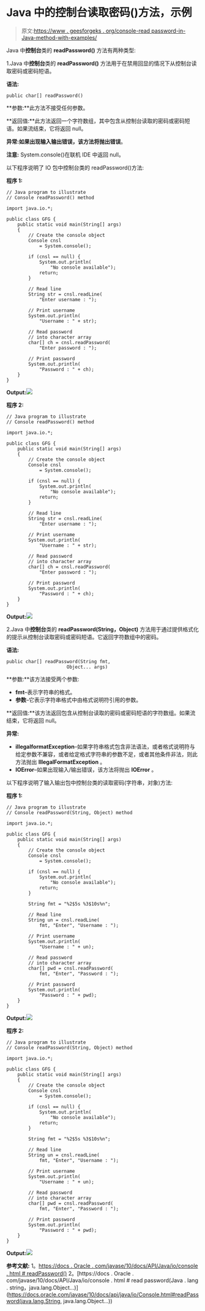 # Java 中的控制台读取密码()方法，示例

> 原文:[https://www . geesforgeks . org/console-read password-in-Java-method-with-examples/](https://www.geeksforgeeks.org/console-readpassword-method-in-java-with-examples/)

Java 中**控制台**类的 **readPassword()** 方法有两种类型:

1.Java 中**控制台**类的 **readPassword()** 方法用于在禁用回显的情况下从控制台读取密码或密码短语。

**语法:**

```
public char[] readPassword()

```

**参数:**此方法不接受任何参数。

**返回值:**此方法返回一个字符数组，其中包含从控制台读取的密码或密码短语。如果流结束，它将返回 null。

**异常:**如果出现输入输出错误，该方法将抛出**错误**。

**注意:** System.console()在联机 IDE 中返回 null。

以下程序说明了 IO 包中控制台类的 readPassword()方法:

**程序 1:**

```
// Java program to illustrate
// Console readPassword() method

import java.io.*;

public class GFG {
    public static void main(String[] args)
    {
        // Create the console object
        Console cnsl
            = System.console();

        if (cnsl == null) {
            System.out.println(
                "No console available");
            return;
        }

        // Read line
        String str = cnsl.readLine(
            "Enter username : ");

        // Print username
        System.out.println(
            "Username : " + str);

        // Read password
        // into character array
        char[] ch = cnsl.readPassword(
            "Enter password : ");

        // Print password
        System.out.println(
            "Password : " + ch);
    }
}
```

**Output:**![](img/f433b07896ba04393ff17d0a7e074158.png)

**程序 2:**

```
// Java program to illustrate
// Console readPassword() method

import java.io.*;

public class GFG {
    public static void main(String[] args)
    {
        // Create the console object
        Console cnsl
            = System.console();

        if (cnsl == null) {
            System.out.println(
                "No console available");
            return;
        }

        // Read line
        String str = cnsl.readLine(
            "Enter username : ");

        // Print username
        System.out.println(
            "Username : " + str);

        // Read password
        // into character array
        char[] ch = cnsl.readPassword(
            "Enter password : ");

        // Print password
        System.out.println(
            "Password : " + ch);
    }
}
```

**Output:**![](img/e3ac622124781efe5550200538b32658.png)

2.Java 中**控制台**类的 **readPassword(String，Object)** 方法用于通过提供格式化的提示从控制台读取密码或密码短语。它返回字符数组中的密码。

**语法:**

```
public char[] readPassword(String fmt,
                      Object... args)

```

**参数:**该方法接受两个参数:

*   **fmt**–表示字符串的格式。
*   **参数**–它表示字符串格式中由格式说明符引用的参数。

**返回值:**该方法返回包含从控制台读取的密码或密码短语的字符数组。如果流结束，它将返回 null。

**异常:**

*   **illegalformatException**–如果字符串格式包含非法语法，或者格式说明符与给定参数不兼容，或者给定格式字符串的参数不足，或者其他条件非法，则此方法抛出 **IllegalFormatException** 。
*   **IOError**–如果出现输入/输出错误，该方法将抛出 **IOError** 。

以下程序说明了输入输出包中控制台类的读取密码(字符串，对象)方法:

**程序 1:**

```
// Java program to illustrate
// Console readPassword(String, Object) method

import java.io.*;

public class GFG {
    public static void main(String[] args)
    {
        // Create the console object
        Console cnsl
            = System.console();

        if (cnsl == null) {
            System.out.println(
                "No console available");
            return;
        }

        String fmt = "%2$5s %3$10s%n";

        // Read line
        String un = cnsl.readLine(
            fmt, "Enter", "Username : ");

        // Print username
        System.out.println(
            "Username : " + un);

        // Read password
        // into character array
        char[] pwd = cnsl.readPassword(
            fmt, "Enter", "Password : ");

        // Print password
        System.out.println(
            "Password : " + pwd);
    }
}
```

**Output:**![](img/7ad26983ee6f66feca29944e7611f9fc.png)

**程序 2:**

```
// Java program to illustrate
// Console readPassword(String, Object) method

import java.io.*;

public class GFG {
    public static void main(String[] args)
    {
        // Create the console object
        Console cnsl
            = System.console();

        if (cnsl == null) {
            System.out.println(
                "No console available");
            return;
        }

        String fmt = "%2$5s %3$10s%n";

        // Read line
        String un = cnsl.readLine(
            fmt, "Enter", "Username : ");

        // Print username
        System.out.println(
            "Username : " + un);

        // Read password
        // into character array
        char[] pwd = cnsl.readPassword(
            fmt, "Enter", "Password : ");

        // Print password
        System.out.println(
            "Password : " + pwd);
    }
}
```

**Output:**![](img/d9b828174574849a1662be4b87814faf.png)

**参考文献:**
1。[https://docs . Oracle . com/javase/10/docs/API/Java/io/console . html # readPassword()](https://docs.oracle.com/javase/10/docs/api/java/io/Console.html#readPassword())
2。[https://docs . Oracle . com/javase/10/docs/API/Java/io/console . html # read password(Java . lang . string，java.lang.Object…)](https://docs.oracle.com/javase/10/docs/api/java/io/Console.html#readPassword(java.lang.String, java.lang.Object...))